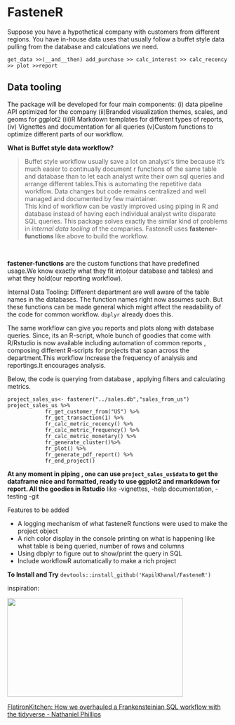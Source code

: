# FasteneR

Suppose you have a hypothetical company with customers from different regions. You have in-house data uses that usually follow a buffet style data pulling from the database and calculations we need. 

```get_data >>(__and__then) add_purchase >> calc_interest >> calc_recency >> plot >>report``` 

## Data tooling 
The package will be developed for four main components:
(i) data pipeline API optimized for the company
(ii)Branded visualization themes, scales, and geoms for ggplot2
(iii)R Markdown templates for different types of reports,
(iv) Vignettes and documentation for all queries
(v)Custom functions to optimize different parts of our workflow.


**What is Buffet style data workflow?**
> Buffet style workflow usually save a lot on analyst's time because it’s much easier to continually document r functions of the same table and database than to let each analyst write their own sql queries and arrange different tables.This is automating the repetitive data workflow. Data changes but code remains centralized and well managed and documented by few maintainer.<br>
This kind of workflow can be vastly improved using piping in R and database instead of having each individual analyst write disparate SQL queries. 
This package solves exactly the similar kind of problems in *internal data tooling* of the companies. FasteneR uses **fastener-functions** like above to build the workflow.
<br>

**fastener-functions** are the custom functions that have predefined usage.We know exactly what they fit into(our database and tables) and what they hold(our reporting workflow).<br>

Internal Data Tooling:
Different department are well aware of the table names in the databases. The function names right now assumes such. But these functions can be made general which might affect the readability of the code for common workflow. `dbplyr` already does this.

The same workflow can give you reports and plots along with database queries. Since, its an R-script, whole bunch of goodies that come with R/Rstudio is now available including automation of common reports , composing different R-scripts for projects that span across the department.This workflow Increase the frequency of analysis and reportings.It encourages analysis.

Below, the code is querying from database , applying filters and calculating metrics. 

```#demo
project_sales_us<- fastener("../sales.db","sales_from_us")
project_sales_us %>%
            fr_get_customer_from("US") %>%
            fr_get_transaction(1) %>%
            fr_calc_metric_recency() %>%
            fr_calc_metric_frequency() %>%
            fr_calc_metric_monetary() %>%
            fr_generate_cluster()%>%
            fr_plot() %>%
            fr_generate_pdf_report() %>%
            fr_end_project()
```
**At any moment in piping , one can use `project_sales_us$data` to get the dataframe nice and formatted, ready to use ggplot2 and rmarkdown for report. All the goodies in Rstudio** like 
  -vignettes, 
  -help documentation,
  -testing 
  -git
  
  

Features to be added
* A logging mechanism of what fasteneR functions were used to make the project object
* A rich color display in the console printing on what is happening like what table is being queried, number of rows and columns
* Using dbplyr to figure out to show/print the query in SQL 
* Include workflowR automatically to make a rich project

**To Install and Try**
`devtools::install_github('KapilKhanal/FasteneR')`


inspiration: <p><a href="https://resources.rstudio.com/rstudio-conf-2020/flatironkitchen-how-we-overhauled-a-frankensteinian-sql-workflow-with-the-tidyverse-nathaniel-phillips?wvideo=7mp0kqqdte"><img src="https://embedwistia-a.akamaihd.net/deliveries/11d7a43ff9a4bcaa41f76c93736f718d.jpg?image_play_button_size=2x&amp;image_crop_resized=960x540&amp;image_play_button=1&amp;image_play_button_color=4287c7e0" width="400" height="225" style="width: 400px; height: 225px;"></a></p><p><a href="https://resources.rstudio.com/rstudio-conf-2020/flatironkitchen-how-we-overhauled-a-frankensteinian-sql-workflow-with-the-tidyverse-nathaniel-phillips?wvideo=7mp0kqqdte">FlatironKitchen: How we overhauled a Frankensteinian SQL workflow with the tidyverse - Nathaniel Phillips</a></p>
